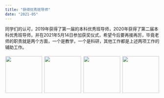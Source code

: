 ```yaml
---
title: "获得优秀班导师"
date: "2021-05"
---
```


同学们的认可，2019年获得了第一届的本科优秀班导师，2020年获得了第二届本科优秀班导师，并在2021年5月14日参加获奖仪式，希望今后要再接再厉，毕竟老师的职责就是两个方面，一个是教学，一个是科研，其他工作都是上述两项工作的辅助工作。

<div style="display: flex; justify-content: center; margin: 20px 0; gap: 5px;">
  <div style="flex: 1; text-align: center; max-width: 25%;">
    <img src="/images/indexPic/2021/20210514.jpg" style="height: 120px; width: auto;">
  </div>
  <div style="flex: 1; text-align: center; max-width: 25%;">
    <img src="/images/indexPic/2021/202105142.jpg" style="height: 120px; width: auto;">
  </div>
  <div style="flex: 1; text-align: center; max-width: 25%;">
    <img src="/images/indexPic/2021/2019年度优秀班导师.jpg" style="height: 120px; width: auto;">
  </div>
  <div style="flex: 1; text-align: center; max-width: 25%;">
    <img src="/images/indexPic/2021/2020年度优秀班导师.jpg" style="height: 120px; width: auto;">
  </div>
</div>